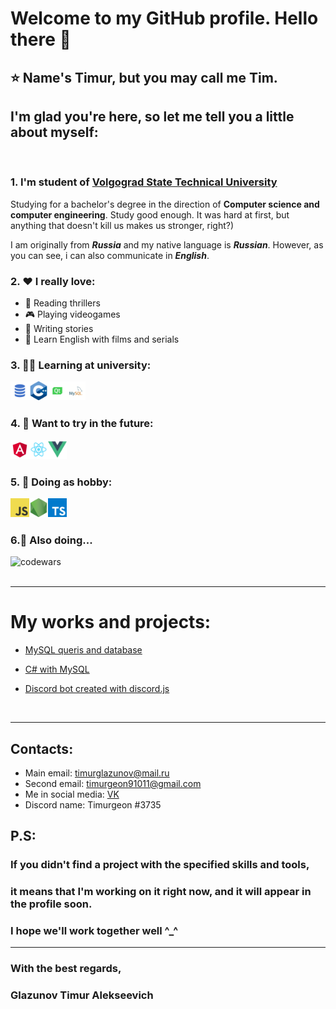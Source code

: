 # Welcome to my GitHub profile. Hello there 👋
## ⭐ Name's Timur, but you may call me Tim. 
## I'm glad you're here, so let me tell you a little about myself:

<br/>

### 1. I'm student of [Volgograd State Technical University](https://www.vstu.ru/eng/)

Studying for a bachelor's degree in the direction of **Computer science and computer engineering**.
Study good enough. It was hard at first, but anything that doesn't kill us makes us stronger, right?) 

I am originally from ***Russia*** and my native language is ***Russian***. However, as you can see, i can also communicate in ***English***. 

<ber/>

### 2. ♥️ I really love: 
* 📖 Reading thrillers 
* 🎮 Playing videogames 
* 📝 Writing stories 
* 🎦 Learn English with films and serials 

### 3. 👨‍🎓 Learning at university: 

<img align="left" alt="SQL" width="30px" src="https://raw.githubusercontent.com/github/explore/80688e429a7d4ef2fca1e82350fe8e3517d3494d/topics/sql/sql.png"/> 

<img align="left" alt="Cpp" width="30px" src="https://raw.githubusercontent.com/github/explore/80688e429a7d4ef2fca1e82350fe8e3517d3494d/topics/cpp/cpp.png"/> 

<img align="left" alt="Qt" width="30px" src="https://raw.githubusercontent.com/github/explore/80688e429a7d4ef2fca1e82350fe8e3517d3494d/topics/qt/qt.png"/> 

<img align="left" alt="MySQL" width="30px" src="https://raw.githubusercontent.com/github/explore/80688e429a7d4ef2fca1e82350fe8e3517d3494d/topics/mysql/mysql.png"/> 

<br />
<br />

### 4. 🤔 Want to try in the future:  
<img align="left" alt="Angular" width="30px" src="https://raw.githubusercontent.com/github/explore/80688e429a7d4ef2fca1e82350fe8e3517d3494d/topics/angular/angular.png"/> 
<img align="left" alt="React" width="30px" src="https://raw.githubusercontent.com/github/explore/80688e429a7d4ef2fca1e82350fe8e3517d3494d/topics/react/react.png"/> 
<img align="left" alt="Vue" width="30px" src="https://raw.githubusercontent.com/github/explore/80688e429a7d4ef2fca1e82350fe8e3517d3494d/topics/vue/vue.png"/> 




<br />
<br />

### 5. 💭 Doing as hobby: 
<img align="left" alt="JS" width="30px" src="https://raw.githubusercontent.com/github/explore/80688e429a7d4ef2fca1e82350fe8e3517d3494d/topics/javascript/javascript.png"/> 
<img align="left" alt="NodeJS" width="30px" src="https://raw.githubusercontent.com/github/explore/80688e429a7d4ef2fca1e82350fe8e3517d3494d/topics/nodejs/nodejs.png"/> 
<img align="left" alt="TS" width="30px" src="https://raw.githubusercontent.com/github/explore/80688e429a7d4ef2fca1e82350fe8e3517d3494d/topics/typescript/typescript.png"/> 

<br />
<br />

### 6.🔪 Also doing...
<img align="left" alt = "codewars" src="https://www.codewars.com/users/Timurgeon/badges/large">
<br />
<br />

___
# My works and projects: 
* [MySQL queris and database](https://tamerlan91011.github.io/MySQL-sripts/)

* [C# with MySQL](https://github.com/Tamerlan91011/DBLiteConnection)

* [Discord bot created with discord.js](https://github.com/Tamerlan91011/Discord_BOT)
<br />

___

## Contacts:
* Main email: timurglazunov@mail.ru
* Second email: timurgeon91011@gmail.com
* Me in social media: [VK](https://vk.com/timurgeon)
* Discord name: Timurgeon #3735

## P.S:
### If you didn't find a project with the specified skills and tools, 
### it means that I'm working on it right now, and it will appear in the profile soon.

### I hope we'll work together well ^_^
---
### With the best regards,
### Glazunov Timur Alekseevich 
